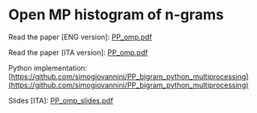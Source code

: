 # Open MP histogram of n-grams


Read the paper [ENG version]: [PP_omp.pdf](https://github.com/user-attachments/files/17365367/PP_omp.pdf)

Read the paper [ITA version]: [PP_omp.pdf](https://github.com/simogiovannini/PP_bigram_omp/files/13751498/PP_omp.pdf)

Python implementation: [https://github.com/simogiovannini/PP_bigram_python_multiprocessing](https://github.com/simogiovannini/PP_bigram_python_multiprocessing)

Slides [ITA]: [PP_omp_slides.pdf](https://github.com/simogiovannini/PP_bigram_omp/files/13894982/PP_omp_slides.pdf)
